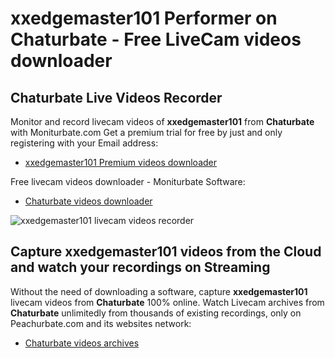 # xxedgemaster101 Performer on Chaturbate - Free LiveCam videos downloader

## Chaturbate Live Videos Recorder

Monitor and record livecam videos of **xxedgemaster101** from **Chaturbate** with Moniturbate.com
Get a premium trial for free by just and only registering with your Email address:
* [xxedgemaster101 Premium videos downloader](https://moniturbate.com/request-demo-licence-key.html)

Free livecam videos downloader - Moniturbate Software:
* [Chaturbate videos downloader](https://moniturbate.com/moniturbate-download-software.html)

![xxedgemaster101 livecam videos recorder](https://peachurnet.com/templates/moniturbate-software.png)


## Capture xxedgemaster101 videos from the Cloud and watch your recordings on Streaming

Without the need of downloading a software, capture **xxedgemaster101** livecam videos from **Chaturbate** 100% online.
Watch Livecam archives from **Chaturbate** unlimitedly from thousands of existing recordings, only on Peachurbate.com and its websites network:
* [Chaturbate videos archives](https://peachurnet.com/)
